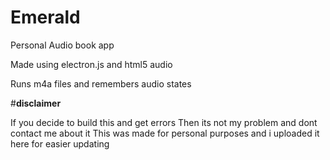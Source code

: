 # Emerald
Personal Audio book app

Made using electron.js and html5 audio

Runs m4a files and remembers audio states

#**disclaimer**

If you decide to build this and get errors
Then its not my problem and dont contact me about it
This was made for personal purposes and i uploaded it here
for easier updating



